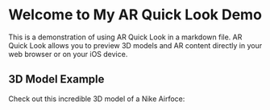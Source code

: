 # Welcome to My AR Quick Look Demo

This is a demonstration of using AR Quick Look in a markdown file. AR Quick Look allows you to preview 3D models and AR content directly in your web browser or on your iOS device.

## 3D Model Example

Check out this incredible 3D model of a Nike Airfoce:
<html> 
<style>
.model {
  width: 50vw;
  height: 50vw;
  animation: 5s spin linear infinite;
}

@keyframes spin {
  to {
    transform: rotateX(360deg) rotateY(360deg) rotateZ(360deg);
  }
}
<style>
<model src="path/sneaker_airforce.usdz" alt="Nike Airforce 3D Model" auto-rotate camera-controls ar>
</model>
</html>
To view the AR experience:
- On iOS devices: Tap on the model to open it in AR Quick Look.
- On supported web browsers: Click on the model and look for the AR icon to enter AR mode.

## About AR Quick Look

AR Quick Look is a powerful feature that brings 3D models and AR experiences to the web. It allows users to interact with 3D content seamlessly without the need for additional apps or plugins.

Some key features of AR Quick Look include:
- Preview 3D models directly in the browser or on iOS devices.
- Rotate, zoom, and pan the model using intuitive controls.
- Place the 3D model in the real world using AR technology (on supported devices).
- Share AR experiences with others via links or embeds.

## Getting Started

To create your own AR Quick Look experiences, you'll need:
1. A 3D model in USDZ format.
2. A web server configured to serve the USDZ file with the correct MIME type (`model/vnd.usdz+zip`).
3. HTML markup using the `<model-viewer>` element to embed the 3D model.

For more information on AR Quick Look and how to create your own experiences, check out the following resources:
- [Apple's AR Quick Look Documentation](https://developer.apple.com/augmented-reality/quick-look/)
- [<model-viewer> Documentation](https://modelviewer.dev/)

Feel free to explore the 3D model and enjoy the AR experience!

---

This is just a simple example, but you can customize the content and style of your `index.md` file to suit your needs. Remember to replace `path/to/your/robot_model.usdz` with the actual path to your USDZ model file.
